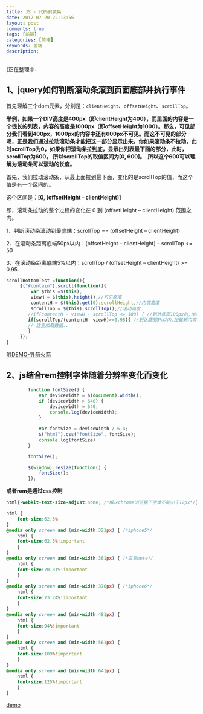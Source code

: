 ```yaml
---
title: JS - 代码封装集
date: 2017-07-20 22:13:56
layout: post
comments: true
tags: [前端]
categories: [前端]
keywords: 前端
description:
---
```


(正在整理中..

<!-- more -->

## 1、jquery如何判断滚动条滚到页面底部并执行事件


首先理解三个dom元素，分别是：`clientHeight`、`offsetHeight`、`scrollTop`。

**举例，如果一个DIV高度是400px（即clientHeight为400），而里面的内容是一个很长的列表，内容的高度是1000px（即offsetHeight为1000）。那么，可见部分我们看到400px，1000px的内容中还有600px不可见。而这不可见的部分呢，正是我们通过拉动滚动条才能把这一部分显示出来。你如果滚动条不拉动，此时scrollTop为0，如果你把滚动条拉到底，显示出列表最下面的部分，此时，scrollTop为600。**
**所以scrollTop的取值区间为[0, 600]。　所以这个600可以理解为滚动条可以滚动的长度。**

首先，我们拉动滚动条，从最上面拉到最下面，变化的是scrollTop的值，而这个值是有一个区间的。

这个区间是：**[0, (offsetHeight - clientHeight)]**

即，滚动条拉动的整个过程的变化在 0 到 (offsetHeight – clientHeight) 范围之内。

1、判断滚动条滚动到最底端：scrollTop == (offsetHeight – clientHeight)

2、在滚动条距离底端50px以内：(offsetHeight – clientHeight) – scrollTop <= 50

3、在滚动条距离底端5%以内：scrollTop / (offsetHeight – clientHeight) >= 0.95

```js
scrollBottomTest =function(){  
     $("#contain").scroll(function(){  
         var $this =$(this),  
         viewH = $(this).height(),//可见高度  
         contentH = $(this).get(0).scrollHeight,//内容高度  
         scrollTop = $(this).scrollTop();//滚动高度  
        //if(contentH - viewH - scrollTop <= 100) { //到达底部100px时,加载新内容  
        if(scrollTop/(contentH -viewH)>=0.95){ //到达底部5%以内,加载新内容  
        // 这里加载数据..  
        }  
     });  
}  
```
[附DEMO-导航火箭](/demo/rocket/index.html)


## 2、js结合rem控制字体随着分辨率变化而变化
```js
        function fontSize() {
            var deviceWidth = $(document).width();
            if (deviceWidth > 640) {
                deviceWidth = 640;
                console.log(deviceWidth);
            }

            var fontSize = deviceWidth / 6.4;
            $("html").css("fontSize", fontSize);
            console.log(fontSize)
        }

        fontSize();

        $(window).resize(function() {
            fontSize();
        });
```
**或者rem是通过css控制**
```css
html{-webkit-text-size-adjust:none; /*解决chrome浏览器下字体不能小于12px*/}

html {
	font-size:62.5%
}
@media only screen and (min-width:321px) { /*iphone5*/
    html {
    font-size:62.5%!important
    }
}
@media only screen and (min-width:361px) { /*三星note*/
    html {
    font-size:70.31%!important
    }
}
@media only screen and (min-width:376px) { /*iphone6*/
    html {
    font-size:73.24%!important
    }
}
@media only screen and (min-width:481px) {
    html {
    font-size:94%!important
    }
}
@media only screen and (min-width:561px) {
    html {
    font-size:109%!important
    }
}
@media only screen and (min-width:641px) {
    html {
    font-size:125%!important
    }
}
```
[demo](http://www.qietu.com/html/f2/ntv2rem/)